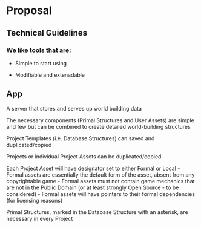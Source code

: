 # Proposal

## Technical Guidelines

### We like tools that are:

- Simple to start using

- Modifiable and extenadable

## App

A server that stores and serves up world building data

The necessary components (Primal Structures and User Assets) are simple and few but can be combined to create detailed world-building structures

Project Templates (i.e. Database Structures) can  saved and duplicated/copied

Projects or individual Project Assets can be duplicated/copied

Each Project Asset will have designator set to either Formal or Local
    - Formal assets are essentially the default form of the asset, absent from any copyrightable game 
    - Formal assets must not contain game mechanics that are not in the Public Domain (or at least strongly Open Source - to be considered)
    - Formal assets will have pointers to their formal dependencies (for licensing reasons)

Primal Structures, marked in the Database Structure with an asterisk, are necessary in every Project